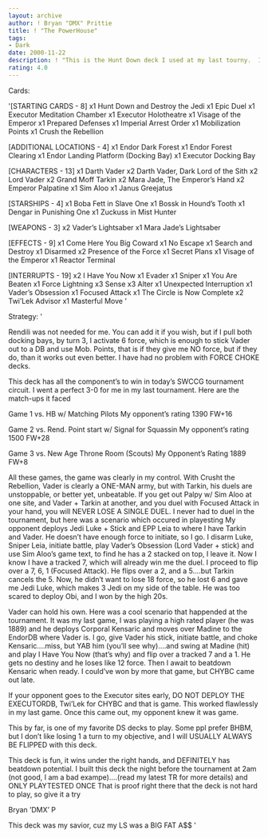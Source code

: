 ```yaml
---
layout: archive
author: ! Bryan "DMX" Prittie
title: ! "The PowerHouse"
tags:
- Dark
date: 2000-11-22
description: ! "This is the Hunt Down deck I used at my last tourny.  It went unbeaten at 3-0, and has the STUFF."
rating: 4.0
---
```

Cards: 

'[STARTING CARDS - 8]
x1 Hunt Down and Destroy the Jedi
x1 Epic Duel
x1 Executor Meditation Chamber
x1 Executor Holotheatre
x1 Visage of the Emperor
x1 Prepared Defenses
x1 Imperial Arrest Order
x1 Mobilization Points
x1 Crush the Rebellion

[ADDITIONAL LOCATIONS - 4]
x1 Endor Dark Forest
x1 Endor Forest Clearing
x1 Endor Landing Platform (Docking Bay)
x1 Executor Docking Bay

[CHARACTERS - 13]
x1 Darth Vader
x2 Darth Vader, Dark Lord of the Sith
x2 Lord Vader
x2 Grand Moff Tarkin
x2 Mara Jade, The Emperor’s Hand
x2 Emperor Palpatine
x1 Sim Aloo
x1 Janus Greejatus

[STARSHIPS - 4]
x1 Boba Fett in Slave One
x1 Bossk in Hound’s Tooth
x1 Dengar in Punishing One
x1 Zuckuss in Mist Hunter

[WEAPONS - 3]
x2 Vader’s Lightsaber
x1 Mara Jade’s Lightsaber

[EFFECTS - 9]
x1 Come Here You Big Coward
x1 No Escape
x1 Search and Destroy
x1 Disarmed
x2 Presence of the Force
x1 Secret Plans
x1 Visage of the Emperor
x1 Reactor Terminal

[INTERRUPTS - 19]
x2 I Have You Now
x1 Evader
x1 Sniper
x1 You Are Beaten
x1 Force Lightning
x3 Sense
x3 Alter
x1 Unexpected Interruption
x1 Vader’s Obsession
x1 Focused Attack
x1 The Circle is Now Complete
x2 Twi’Lek Advisor
x1 Masterful Move '

Strategy: '

Rendili was not needed for me.  You can add it if you wish, but if I pull both docking bays, by turn 3, I activate 6 force, which is enough to stick Vader out to a DB and use Mob. Points, that is if they give me NO force, but if they do, than it works out even better.  I have had no problem with FORCE CHOKE decks.

This deck has all the component’s to win in today’s SWCCG tournament circuit.  I went a perfect 3-0 for me in my last tournament.  Here are the match-ups it faced

Game 1
vs. HB w/ Matching Pilots
My opponent’s rating 1390
FW+16

Game 2
vs. Rend. Point start w/ Signal for Squassin
My opponent’s rating 1500
FW+28

Game 3
vs. New Age Throne Room (Scouts)
My Opponent’s Rating 1889
FW+8


All these games, the game was clearly in my control.  With Crusht the Rebellion, Vader is clearly a ONE-MAN army, but with Tarkin, his duels are unstoppable, or better yet, unbeatable.  If you get out Palpy w/ Sim Aloo at one site, and Vader + Tarkin at another, and you duel with Focused Attack in your hand, you will NEVER LOSE A SINGLE DUEL.  I never had to duel in the tournament, but here was a scenario which occured in playesting  My opponent deploys Jedi Luke + Stick and EPP Leia to where I have Tarkin and Vader.  He doesn’t have enough force to initiate, so I go.  I disarm Luke, Sniper Leia, initiate battle, play Vader’s Obsession (Lord Vader + stick) and use Sim Aloo’s game text, to find he has a 2 stacked on top, I leave it.  Now I know I have a tracked 7, which will already win me the duel.  I proceed to flip over a 7, 6, 1 (Focused Attack).  He flips over a 2, and a 5....but Tarkin cancels the 5.  Now, he didn’t want to lose 18 force, so he lost 6 and gave me Jedi Luke, which makes 3 Jedi on my side of the table.	He was too scared to deploy Obi, and I won by the high 20s.

Vader can hold his own.  Here was a cool scenario that happended at the tournament.  It was my last game, I was playing a high rated player (he was 1889) and he deploys Corporal Kensaric and moves over Madine to the EndorDB where Vader is.  I go, give Vader his stick, initiate battle, and choke Kensaric....miss, but YAB him (you’ll see why)....and swing at Madine (hit) and play I Have You Now (that’s why) and flip over a tracked 7 and a 1.  He gets no destiny and he loses like 12 force.  Then I await to beatdown Kensaric when ready.  I could’ve won by more that game, but CHYBC came out late.

If your opponent goes to the Executor sites early, DO NOT DEPLOY THE EXECUTORDB, Twi’Lek for CHYBC and that is game.  This worked flawlessly in my last game.  Once this came out, my opponent knew it was game.

This by far, is one of my favorite DS decks to play.  Some ppl prefer BHBM, but I don’t like losing 1 a turn to my objective, and I will USUALLY ALWAYS BE FLIPPED with this deck.

This deck is fun, it wins under the right hands, and DEFINITELY has beatdown potential.  I built this deck the night before the tournament at 2am (not good, I am a bad exampe)....(read my latest TR for more details) and ONLY PLAYTESTED ONCE  That is proof right there that the deck is not hard to play, so give it a try

Bryan ’DMX’ P

This deck was my savior, cuz my LS was a BIG FAT A$$	  '
